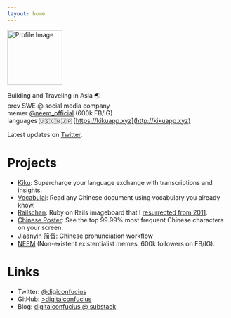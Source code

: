```yaml
---
layout: home
---
```


<!-- Begin README contents. -->

<img src="{{ '/assets/images/profile.png' | relative_url }}" alt="Profile Image" class="profile-image" width="125" />

Building and Traveling in Asia 🌏  \
prev SWE @ social media company  \
memer [@neem_official](https://www.instagram.com/neem_official/) (600k FB/IG) \
languages  🇺🇸🇨🇳🇯🇵  [https://kikuapp.xyz](http://kikuapp.xyz)

Latest updates on [Twitter](https://twitter.com/digiconfucius).

# Projects
- [Kiku](https://kikuapp.xyz/): Supercharge your language exchange with transcriptions and insights.
- [Vocabulai](https://vocabulai.xyz/): Read any Chinese document using vocabulary you already know.
- [Railschan](https://railschan.onrender.com/posts): Ruby on Rails imageboard that I [resurrected from 2011](https://digitalconfucius.substack.com/p/railschan-resurrection).
- [Chinese Poster](https://digitalconfucius.github.io/chinese-poster/): See the top 99.99% most frequent Chinese characters on your screen.
- [Jiaanyin 简音](https://github.com/digitalconfucius/jianyin): Chinese pronunciation workflow
- [NEEM](https://neemblog.home.blog/memes/) (Non-existent existentialist memes. 600k followers on FB/IG).

# Links
- Twitter: [@digiconfucius](https://twitter.com/digiconfucius)
- GitHub: [>digitalconfucius](https://github.com/digitalconfucius)
- Blog: [digitalconfucius @ substack](https://digitalconfucius.substack.com/)

<!-- Google tag (gtag.js) -->
<script async src="https://www.googletagmanager.com/gtag/js?id=G-JVFVERMTY0"></script>
<script>
  window.dataLayer = window.dataLayer || [];
  function gtag(){dataLayer.push(arguments);}
  gtag('js', new Date());

  gtag('config', 'G-JVFVERMTY0');
</script>
